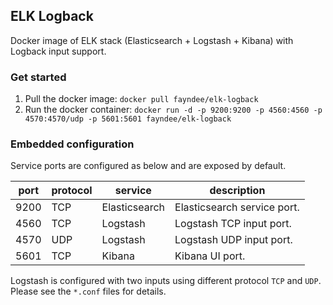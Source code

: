 ## ELK Logback

Docker image of ELK stack (Elasticsearch + Logstash + Kibana) with Logback input support.

### Get started

1. Pull the docker image: `docker pull fayndee/elk-logback`
2. Run the docker container: `docker run -d -p 9200:9200 -p 4560:4560 -p 4570:4570/udp -p 5601:5601 fayndee/elk-logback`

### Embedded configuration

Service ports are configured as below and are exposed by default.

port | protocol | service       | description                  
---- | -------- | ------------- | ---------------------------
9200 | TCP      | Elasticsearch | Elasticsearch service port.  
4560 | TCP      | Logstash      | Logstash TCP input port.     
4570 | UDP      | Logstash      | Logstash UDP input port.     
5601 | TCP      | Kibana        | Kibana UI port.              

Logstash is configured with two inputs using different protocol `TCP` and `UDP`. Please see the `*.conf` files for details.
